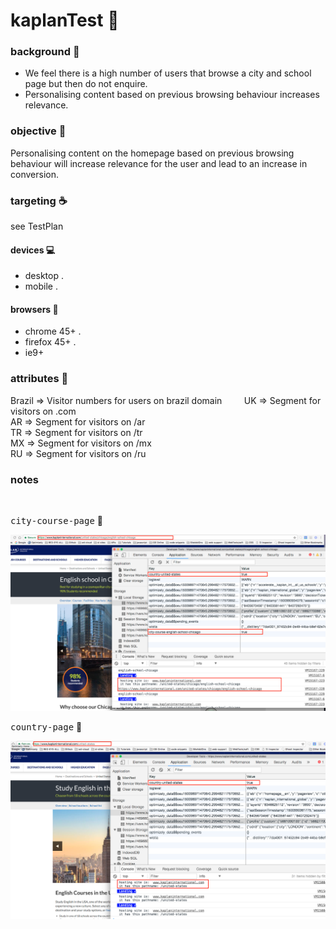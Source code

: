 # kaplanTest  :rocket:

### background  :bell:
- We feel there is a high number of users that browse a city and school page but then do not enquire. 
- Personalising content based on previous browsing behaviour increases relevance.


### objective :book:
Personalising content on the homepage based on previous browsing behaviour will increase relevance for the user and lead to an increase in conversion.

### targeting  :coffee:  
see TestPlan           
           

#### devices   :computer:
- desktop .  
- mobile .   

#### browsers   :scroll:
- chrome 45+ .   
- firefox 45+ .  
- ie9+            

### attributes   :pill: 
Brazil		=>	Visitor numbers for users on brazil domain        
UK		=>	Segment for visitors on .com          
AR		=>	Segment for visitors on /ar         
TR		=>	Segment for visitors on /tr          
MX		=>	Segment for visitors on /mx        
RU		=>	Segment for visitors on /ru          


### notes


<br/>

<kbd>city-course-page</kbd>  :rocket:     

![](/src/images/optiblank-kaplan-city.png) 


<kbd>country-page</kbd>  :rocket:     

![](/src/images/optiblank-kaplan-country.png) 



